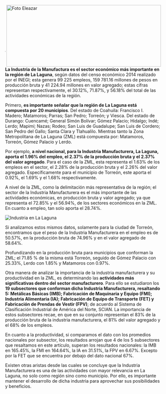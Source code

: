 
<p>
   <a title="ir a Otras Publicaciones" href="http://www.trcimplan.gob.mx/autores/pedro-eleazar-gonzalez-valdez.html"><img class="img-responsive contenido-imagen" src="../imagenes/128/lic-pedro-eleazar-gonzalez-valdez-top2.png" align="right" alt="Foto Eleazar" width="500" height="200"></a>
</p>

</br></br></br></br></br></br></br></br>

---


**La Industria de la Manufactura es el sector económico más importante en la región de La Laguna**, según datos del censo económico 2014 realizado por el INEGI; esta genera 99 225 empleos, 159 781.16 millones de pesos en producción bruta y 41 224.94 millones en valor agregado; estas cifras representan respectivamente, el 30.12%, 71.87%, y 56.18% del total de las actividades económicas de la región.

Primero, **es importante señalar que la región de La Laguna está compuesta por 20 municipios**. Del estado de Coahuila: Francisco I. Madero; Matamoros; Parras; San Pedro; Torreón; y Viesca.  Del estado de Durango: Cuencamé; General Simón Bolívar; Gómez Palacio; Hidalgo; Indé; Lerdo; Mapimí; Nazas; Rodeo; San Luis de Guadalupe; San Luis de Cordero; San Pedro del Gallo; Santa Clara y Tlahualilo. Mientras tanto la Zona Metropolitana de La Laguna (ZML) está compuesta por: Matamoros, Torreón, Gómez Palacio y Lerdo.

Por ejemplo, **a nivel nacional, para la Industria Manufacturera, La Laguna, aporta el 1.96% del empleo, el 2.37% de la producción bruta y el 2.37% del valor agregado**. Para el caso de la ZML, esta representa el 1.63% de los empleos en el sector, el 2.28% de la producción bruta y el 2.26% del valor agregado. Específicamente para el municipio de Torreón, este aporta el 0.92%, el 1.69% y el 1.68% respectivamente.

A nivel de la ZML, como la delimitación más representativa de la región; el sector de la Industria Manufacturera es el más importante de las actividades económicas, en producción bruta y valor agregado; ya que representa el 72.85% y el 56.94%, de los sectores económicos en la ZML. En cuanto a empleo, tan solo aporta el 28.74%.

<img class="img-responsive" src="caracteristicas-de-la-industria-en-la-laguna-marzo2020/ima01.jpg" alt="Industria en La Laguna">

Si analizamos estos mismos datos, solamente para la ciudad de Torreón, encontramos que el peso de la Industria Manufacturera en el empleo es de 50.57%, en la producción bruta de 74.96% y en el valor agregado de 58.64%.

Profundizando en la producción bruta para municipios que conforman la ZML; el 71.85 % de la misma está Torreón, seguido de Gómez Palacio con 25.33%, Lerdo con 1.85% y Matamoros con 0.97%.

Otra manera de analizar la importancia de la industria manufacturera y su productividad en la ZML, es determinando las **actividades más significativas dentro del sector manufacturero**. Para ello se estudiaron los **19 subsectores que conforman dicha Industria Manufacturera, resaltando 5: Metálicas Básicas (IMB); Fabricación de Maquinaria y Equipo (FMI); Industria Alimentaria (IA); Fabricación de Equipo de Transporte (FET) y Fabricación de Prendas de Vestir (FPV)**; de acuerdo al Sistema de Clasificación Industrial de América del Norte, SCIAN. La importancia de estos subsectores recae, en que en su conjunto representan el 83% de la producción bruta de la industria manufacturera, el 81% del valor agregado y el 68% de los empleos.

En cuanto a la productividad, si comparamos el dato con los promedios nacionales por subsector, los resultados arrojan que 4 de los 5 subsectores que resaltamos en este artículo, superan los resultados nacionales: la IMB en 165.45%, la FMI en 164.64%, la IA en 31.51%, la FPV en 6.67%. Excepto por la FET que se encuentra por debajo del dato nacional 67%.

Existen otras aristas desde las cuales se concluye que la Industria Manufacturera es una de las actividades con mayor relevancia en La Laguna, no solo como región sino como municipio. Por ello, es importante mantener el desarrollo de dicha industria para aprovechar sus posibilidades y beneficios.
